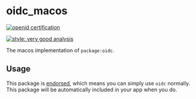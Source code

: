 # oidc_macos

[![openid certification](http://openid.net/wordpress-content/uploads/2016/05/oid-l-certification-mark-l-cmyk-150dpi-90mm.jpg)](https://openid.net/developers/certified-openid-connect-implementations/)

[![style: very good analysis][very_good_analysis_badge]][very_good_analysis_link]

The macos implementation of `package:oidc`.

## Usage

This package is [endorsed][endorsed_link], which means you can simply use `oidc`
normally. This package will be automatically included in your app when you do.

[endorsed_link]: https://flutter.dev/docs/development/packages-and-plugins/developing-packages#endorsed-federated-plugin
[very_good_analysis_badge]: https://img.shields.io/badge/style-very_good_analysis-B22C89.svg
[very_good_analysis_link]: https://pub.dev/packages/very_good_analysis
